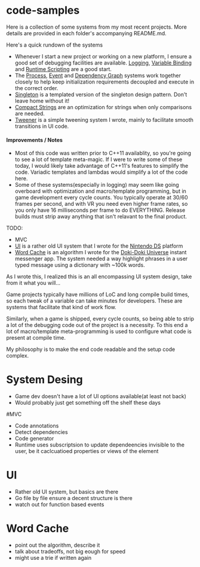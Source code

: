 # code-samples
Here is a collection of some systems from my most recent projects.  More details are provided in each folder's accompanying README.md.

Here's a quick rundown of the systems

* Whenever I start a new project or working on a new platform, I ensure a good set of debugging facilities are available.  [Logging](/Debugging/Logging), [Variable Binding](/Debugging/Binding) and [Runtime Scripting](/Debugging/Scripting) are a good start.    
* The [Process](/Process), [Event](/Event) and [Dependency Graph](/Graph/Dependency) systems work together closely to help keep initialization requirements decoupled and execute in the correct order.
* [Singleton](/Singleton) is a templated version of the singleton design pattern.  Don't leave home without it!
* [Compact Strings](/CompactString) are an optimization for strings when only comparisons are needed.
* [Tweener](/Tweener) is a simple tweening system I wrote, mainly to facilitate smooth transitions in UI code.

#### Improvements / Notes
* Most of this code was written prior to C++11 availablity, so you're going to see a lot of template meta-magic.  If I were to write some of these today, I would likely take advantage of C++11's features to simplify the code.  Variadic templates and lambdas would simplify a lot of the code here.
* Some of these systems(especially in logging) may seem like going overboard with optimization and macro/template programming, but in game development every cycle counts.  You typically operate at 30/60 frames per second, and with VR you need even higher frame rates, so you only have 16 milliseconds per frame to do EVERYTHING.  Release builds must strip away anything that isn't relavant to the final product.

TODO:
* MVC
* [UI](/UI) is a rather old UI system that I wrote for the [Nintendo DS](https://en.wikipedia.org/wiki/Nintendo_DS) platform
* [Word Cache](/WordCache) is an algorithm I wrote for the [Doki-Doki Universe](https://www.youtube.com/watch?v=H7hFijr5v-c) instant messenger app.  The system needed a way highlight phrases in a user typed message using a dictionary with ~100k words.

As I wrote this, I realized this is an all encompassing UI system design, take from it what you will...

Game projects typically have millions of LoC and long compile build times, so each tweak of a variable can take minutes for developers.  These are systems that facilitate that kind of work flow.

Similarly, when a game is shipped, every cycle counts, so being able to strip a lot of the debugging code out of the project is a necessity.  To this end a lot of macro/template meta-programming is used to configure what code is present at compile time.

My philosophy is to make the end code readable and the setup code complex.

# System Desing
* Game dev doesn't have a lot of UI options available(at least not back)
* Would probably just get something off the shelf these days

#MVC
* Code annotations
* Detect dependencies
* Code generator
* Runtime uses subscriptsion to update dependeencies invisible to the user, be it caclcuatioed properties or views of the element

# UI
* Rather old UI system, but basics are there
* Go file by file ensure a decent structure is there
* watch out for function based events

# Word Cache
* point out the algorithm, describe it
* talk about tradeoffs, not big eough for speed
* might use a trie if written again